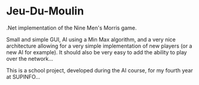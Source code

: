 # Jeu-Du-Moulin

.Net implementation of the Nine Men's Morris game.

Small and simple GUI, AI using a Min Max algorithm, and a very nice architecture allowing for a very simple implementation of new players (or a new AI for example).
It should also be very easy to add the ability to play over the network...

This is a school project, developed during the AI course, for my fourth year at SUPINFO...
